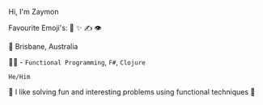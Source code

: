Hi, I'm Zaymon

Favourite Emoji's: 🧪 ✨ ✍️ 👁

🌇 Brisbane, Australia

👨‍💻 - `Functional Programming`, `F#`, `Clojure`

`He/Him`

🦈  I like solving fun and interesting problems using functional techniques 🦈

